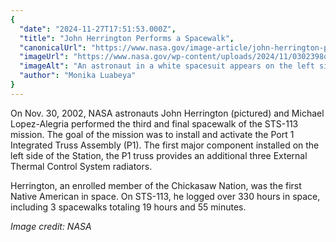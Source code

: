 ```yaml
---
{
  "date": "2024-11-27T17:51:53.000Z",
  "title": "John Herrington Performs a Spacewalk",
  "canonicalUrl": "https://www.nasa.gov/image-article/john-herrington-performs-a-spacewalk/",
  "imageUrl": "https://www.nasa.gov/wp-content/uploads/2024/11/0302398orig.jpg",
  "imageAlt": "An astronaut in a white spacesuit appears on the left side of the image near a part. On the right in the back is part of the space shuttle Endeavour.",
  "author": "Monika Luabeya"
}
---
```


On Nov. 30, 2002, NASA astronauts John Herrington (pictured) and Michael Lopez-Alegria performed the third and final spacewalk of the STS-113 mission. The goal of the mission was to install and activate the Port 1 Integrated Truss Assembly (P1). The first major component installed on the left side of the Station, the P1 truss provides an additional three External Thermal Control System radiators.

Herrington, an enrolled member of the Chickasaw Nation, was the first Native American in space. On STS-113, he logged over 330 hours in space, including 3 spacewalks totaling 19 hours and 55 minutes.

_Image credit: NASA_

